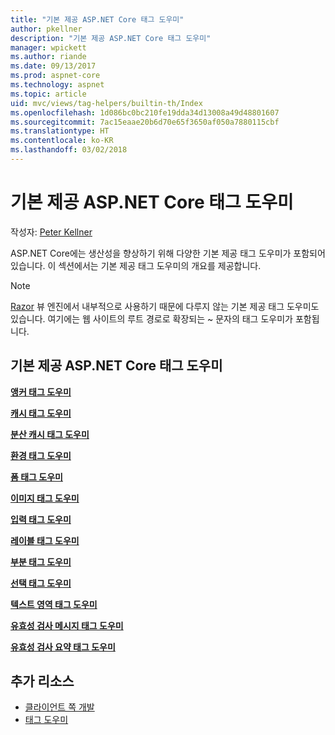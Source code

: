 ```yaml
---
title: "기본 제공 ASP.NET Core 태그 도우미"
author: pkellner
description: "기본 제공 ASP.NET Core 태그 도우미"
manager: wpickett
ms.author: riande
ms.date: 09/13/2017
ms.prod: aspnet-core
ms.technology: aspnet
ms.topic: article
uid: mvc/views/tag-helpers/builtin-th/Index
ms.openlocfilehash: 1d086bc0bc210fe19dda34d13008a49d48801607
ms.sourcegitcommit: 7ac15eaae20b6d70e65f3650af050a7880115cbf
ms.translationtype: HT
ms.contentlocale: ko-KR
ms.lasthandoff: 03/02/2018
---
```

# <a name="aspnet-core-built-in-tag-helpers"></a>기본 제공 ASP.NET Core 태그 도우미

작성자: [Peter Kellner](http://peterkellner.net)

ASP.NET Core에는 생산성을 향상하기 위해 다양한 기본 제공 태그 도우미가 포함되어 있습니다. 이 섹션에서는 기본 제공 태그 도우미의 개요를 제공합니다.

> [!NOTE]
> [Razor](xref:mvc/views/razor) 뷰 엔진에서 내부적으로 사용하기 때문에 다루지 않는 기본 제공 태그 도우미도 있습니다. 여기에는 웹 사이트의 루트 경로로 확장되는 ~ 문자의 태그 도우미가 포함됩니다.

## <a name="built-in-aspnet-core-tag-helpers"></a>기본 제공 ASP.NET Core 태그 도우미

**[앵커 태그 도우미](xref:mvc/views/tag-helpers/builtin-th/anchor-tag-helper)**

**[캐시 태그 도우미](xref:mvc/views/tag-helpers/builtin-th/cache-tag-helper)**

**[분산 캐시 태그 도우미](xref:mvc/views/tag-helpers/builtin-th/distributed-cache-tag-helper)**

**[환경 태그 도우미](xref:mvc/views/tag-helpers/builtin-th/environment-tag-helper)**

[comment]: **[FormActionTagHelper](xref:mvc/views/tag-helpers/builtin-th/form-action-tag-helper)**

**[폼 태그 도우미](xref:mvc/views/working-with-forms#the-form-tag-helper)**

**[이미지 태그 도우미](xref:mvc/views/tag-helpers/builtin-th/image-tag-helper)**

**[입력 태그 도우미](xref:mvc/views/working-with-forms#the-input-tag-helper)**

**[레이블 태그 도우미](xref:mvc/views/working-with-forms#the-label-tag-helper)**

[comment]: **[LinkTagHelper](xref:mvc/views/tag-helpers/builtin-th/link-tag-helper)**

[comment]: **[OptionTagHelper](xref:mvc/views/tag-helpers/builtin-th/option-tag-helper)**

[comment]: **[ScriptTagHelper](xref:mvc/views/tag-helpers/builtin-th/script-tag-helper)**

**[부분 태그 도우미](xref:mvc/views/tag-helpers/builtin-th/partial-tag-helper)**

**[선택 태그 도우미](xref:mvc/views/working-with-forms#the-select-tag-helper)**

**[텍스트 영역 태그 도우미](xref:mvc/views/working-with-forms#the-textarea-tag-helper)**

**[유효성 검사 메시지 태그 도우미](xref:mvc/views/working-with-forms#the-validation-message-tag-helper)**

**[유효성 검사 요약 태그 도우미](xref:mvc/views/working-with-forms#the-validation-summary-tag-helper)**

## <a name="additional-resources"></a>추가 리소스

* [클라이언트 쪽 개발](xref:client-side/index)
* [태그 도우미](xref:mvc/views/tag-helpers/intro)
